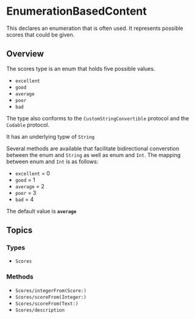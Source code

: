 # EnumerationBasedContent

This declares an enumeration that is often used. It represents possible scores that could be given.

## Overview

The scores type is an enum that holds five possible values.
- `excellent`
- `good`
- `average`
- `poor`
- `bad`

The type also conforms to the `CustomStringConvertible` protocol and the `Codable` protocol.

It has an underlying typw of `String`

Several methods are available that facilitate bidirectional converstion between the enum and `String` as well as enum and `Int`. The mapping between enum and `Int` is as follows:

- `excellent`   = 0
- `good`        = 1
- `average`     = 2
- `poor`        = 3
- `bad`         = 4

The default value is **`average`**

## Topics

### Types
- ``Scores``

### Methods

- ``Scores/integerFrom(Score:)``
- ``Scores/scoreFrom(Integer:)``
- ``Scores/scoreFrom(Text:)``
- ``Scores/description``

